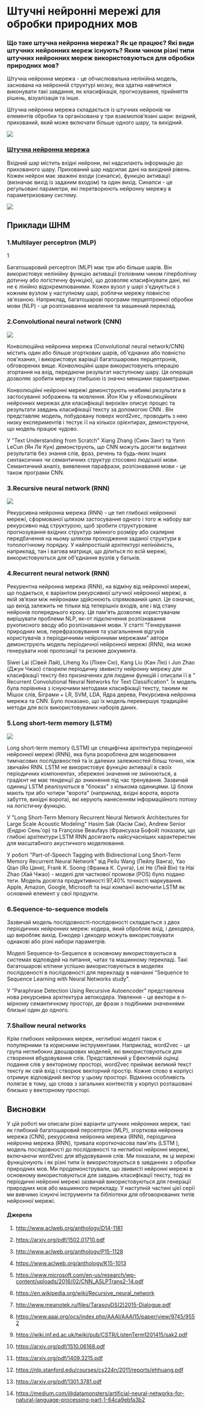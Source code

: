 # Штучні нейронні мережі для обробки природних мов

### Що таке штучна нейронна мережа? Як це працює? Які види штучних нейронних мереж існують? Яким чином різні типи штучних нейронних мереж використовуються для обробки природних мов?

Штучна нейронна мережа - це обчислювальна нелінійна модель, заснована на нейронній структурі мозку, яка здатна навчитися виконувати такі завдання, як класифікація, прогнозування, прийняття рішень, візуалізація та інше.

Штучна нейронна мережа складається із штучних нейронів чи елементів обробки та організована у три взаємопов’язані шари: вхідний, прихований, який може включати більше одного шару, та вихідний.

![](https://upload.wikimedia.org/wikipedia/commons/thumb/4/46/Colored_neural_network.svg/800px-Colored_neural_network.svg.png)

### [Штучна нейронна мережа](https://uk.wikipedia.org/wiki/%D0%A8%D1%82%D1%83%D1%87%D0%BD%D0%B0_%D0%BD%D0%B5%D0%B9%D1%80%D0%BE%D0%BD%D0%BD%D0%B0_%D0%BC%D0%B5%D1%80%D0%B5%D0%B6%D0%B0)

Вхідний шар містить вхідні нейрони, які надсилають інформацію до прихованого шару. Прихований шар надсилає дані на вихідний рівень. Кожен нейрон має зважені входи (синапси), функцію активації (визначає вихід із заданим входом) та один вихід. Синапси - це регульовані параметри, які перетворюють нейронну мережу в параметризовану систему.

![](http://en.citizendium.org/images/f/f3/Artificialneuron.png)

## Приклади ШНМ

### 1.Multilayer perceptron (MLP)

1[](https://upload.wikimedia.org/wikipedia/ru/d/de/Neuro.PNG)

Багатошаровий perceptron (MLP) має три або більше шарів. Він використовує нелінійну функцію активації (головним чином гіперболічну дотичну або логістичну функцію), що дозволяє класифікувати дані, які не є лінійно відокремлюваними. Кожен вузол у шарі з'єднується з кожним вузлом у наступному шарі, роблячи мережу повністю зв'язаною. Наприклад, багатошарові програми перцептронної обробки мови (NLP) - це розпізнавання мовлення та машинний переклад.

### 2.Convolutional neural network (CNN)

![](https://upload.wikimedia.org/wikipedia/commons/6/63/Typical_cnn.png)

Конволюційна нейронна мережа (Convolutional neural network/CNN) містить один або більше згорткових шарів, об'єднаних або повністю пов'язаних, і використовує варіації багатошарових перцептронів, обговорених вище. Конволюційні шари використовують операцію згортання на вхід, передаючи результат наступному шару. Ця операція дозволяє зробити мережу глибшою із значно меншими параметрами.

Конволюційні нейронні мережі демонструють неабиякі результати в застосуванні зображень та мовлення. Йон Кім у «Конволюційних нейронних мережах для класифікації вироків» описує процес та результати завдань класифікації тексту за допомогою CNN . Він представляє модель, побудовану поверх word2vec, проводить з нею низку експериментів і тестує її на кількох орієнтирах, демонструючи, що модель працює чудово.

У "Text Understanding from Scratch" Xiang Zhang (Сиян Занг) та Yann LeCun (Ян Ле Кун) демонструють, що CNN можуть досягти видатних результатів без знання слів, фраз, речень та будь-яких інших синтаксичних чи семантичних структур стосовно людської мови. Семантичний аналіз, виявлення парафрази, розпізнавання мови - це також програми CNN.

### 3.Recursive neural network (RNN)

![](https://neurohive.io/wp-content/uploads/2018/10/rekursivnaja-neironnaja-set-533x422.png)

Рекурсивна нейронна мережа (RNN) - це тип глибокої нейронної мережі, сформованої шляхом застосування одного і того ж набору ваг рекурсивно над структурою, щоб зробити структуроване прогнозування вхідних структур змінного розміру або скалярне передбачення на ньому шляхом проходження заданої структури в топологічному порядку. У найпростішій архітектурі нелінійність, наприклад, тан і вагова матриця, що ділиться по всій мережі, використовуються для об'єднання вузлів у батьків.

### 4.Recurrent neural network (RNN)

Рекурентна нейронна мережа (RNN), на відміну від нейронної мережі, що подається, є варіантом рекурсивної штучної нейронної мережі, в якій зв’язки між нейронами здійснюють спрямований цикл. Це означає, що вихід залежить не тільки від теперішніх входів, але і від стану нейронів попереднього кроку. Ця пам'ять дозволяє користувачам вирішувати проблеми NLP, як-от підключення розпізнавання рукописного вводу або розпізнавання мови. У статті "Генерування природних мов, перефразовування та узагальнення відгуків користувачів з періодичними нейронними мережами" автори демонструють модель періодичної нейронної мережі (RNN), яка може генерувати нові пропозиції та резюме документа.

Siwei Lai (Сівей Лай), Liheng Xu (Ліхен Сю), Kang Liu (Кан Лю) і Jun Zhao (Джун Чжао) створили періодичну звивисту нейронну мережу для класифікації тексту без призначених для людини функцій і описали її в " Recurrent Convolutional Neural Networks for Text Classification". Їх модель була порівняна з існуючими методами класифікації тексту, такими як Мішок слів, Біграми + LR, SVM, LDA, Ядра дерева, Рекурсивна нейронна мережа та CNN. Було показано, що їх модель перевершує традиційні методи для всіх використовуваних наборів даних.

### 5.Long short-term memory (LSTM)

![](https://s3.amazonaws.com/media-p.slid.es/uploads/979664/images/5617558/pasted-from-clipboard.png)

Long short-term memory (LSTM) це специфічна архітектура періодичної нейронної мережі (RNN), яка була розроблена для моделювання тимчасових послідовностей та їх далеких залежностей більш точно, ніж звичайні RNN. LSTM не використовує функцію активації в своїх періодичних компонентах, збережені значення не змінюються, а градієнт не має тенденції до зникнення під час тренування. Зазвичай одиниці LSTM реалізуються в "блоках" з кількома одиницями. Ці блоки мають три або чотири "ворота" (наприклад, вхідні ворота, ворота забуття, вихідні ворота), які керують нанесенням інформаційного потоку на логістичну функцію.

У "Long Short-Term Memory Recurrent Neural Network Architectures for Large Scale Acoustic Modeling" Hasim Sak (Хасім Сак), Andrew Senior (Ендрю Сень'ор) та Françoise Beaufays (Франсуаза Бофой) показали, що глибокі архітектури LSTM RNN досягають найсучасніших характеристик для масштабного акустичного моделювання.

У роботі "Part-of-Speech Tagging with Bidirectional Long Short-Term Memory Recurrent Neural Network" від Peilu Wang (Пейлу Ванга), Yao Qian (Яо Цяня), Frank K. Soong (Франка К. Сунга), Lei He (Лей Він) та Hai Zhao (Хай Чжао) - моделі для часткової промови (POS) було подано теги. Модель досягла продуктивності 97,40% точності маркування. Apple, Amazon, Google, Microsoft та інші компанії включили LSTM як основний елемент у свої продукти.

### 6.Sequence-to-sequence models

Зазвичай модель послідовності-послідовності складається з двох періодичних нейронних мереж: кодера, який обробляє вхід, і декодера, що виробляє вихід. Енкодер і декодер можуть використовувати однакові або різні набори параметрів.

Моделі Sequence-to-Sequence в основному використовуються в системах відповідей на питання, чатах та машинному перекладі. Такі багатошарові клітини успішно використовуються в моделях послідовності в послідовності для перекладу в навчанні "Sequence to Sequence Learning with Neural Networks study".

У "Paraphrase Detection Using Recursive Autoencoder" представлена нова рекурсивна архітектура автокодера. Уявлення - це вектори в n-мірному семантичному просторі, де фрази з подібними значеннями близькі один до одного.

### 7.Shallow neural networks

Крім глибоких нейронних мереж, неглибокі моделі також є популярними та корисними інструментами. Наприклад, word2vec - це група неглибоких двошарових моделей, які використовуються для створення вбудовування слів. Представлений у Ефективній оцінці подання слів у векторному просторі, word2vec приймає великий текст тексту як свій вхід і створює векторний простір. Кожне слово в корпусі отримує відповідний вектор у цьому просторі. Відмінна особливість полягає в тому, що слова з загальних контекстів у корпусі розташовані близько у векторному просторі.

## Висновки

У цій роботі ми описали різні варіанти штучних нейронних мереж, такі як глибокий багатошаровий персептрон (MLP), згорткова нейронна мережа (CNN), рекурсивна нейронна мережа (RNN), періодична нейронна мережа (RNN), тривала короткочасова пам'ять (LSTM ), модель послідовності до послідовності та неглибокі нейронні мережі, включаючи word2vec для вбудовування слів. Ми показали, як ці мережі функціонують і як різні типи їх використовуються в завданнях з обробки природних мов. Ми продемонстрували, що звивисті нейронні мережі в основному використовуються для завдань класифікації тексту, тоді як періодичні нейронні мережі зазвичай використовуються для генерації природних мов або машинного перекладу. У наступній частині цієї серії ми вивчимо існуючі інструменти та бібліотеки для обговорюваних типів нейронної мережі.

#### Джерела

1. http://www.aclweb.org/anthology/D14-1181

2. https://arxiv.org/pdf/1502.01710.pdf

3. http://www.aclweb.org/anthology/P15-1128

4. https://www.aclweb.org/anthology/K15-1013

5. https://www.microsoft.com/en-us/research/wp-content/uploads/2016/02/CNN_ASLPTrans2-14.pdf

6. https://en.wikipedia.org/wiki/Recursive_neural_network

7. http://www.meanotek.ru/files/TarasovDS(2)2015-Dialogue.pdf

8. https://www.aaai.org/ocs/index.php/AAAI/AAAI15/paper/view/9745/9552

9. https://wiki.inf.ed.ac.uk/twiki/pub/CSTR/ListenTerm1201415/sak2.pdf

10. https://arxiv.org/pdf/1510.06168.pdf

11. https://arxiv.org/pdf/1409.3215.pdf

12. https://nlp.stanford.edu/courses/cs224n/2011/reports/ehhuang.pdf

13. https://arxiv.org/pdf/1301.3781.pdf

14. https://medium.com/@datamonsters/artificial-neural-networks-for-natural-language-processing-part-1-64ca9ebfa3b2 
